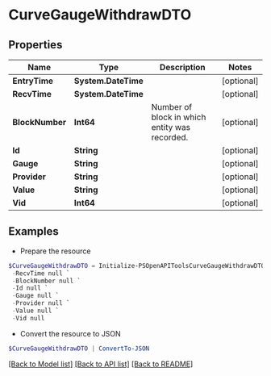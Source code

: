 # CurveGaugeWithdrawDTO
## Properties

Name | Type | Description | Notes
------------ | ------------- | ------------- | -------------
**EntryTime** | **System.DateTime** |  | [optional] 
**RecvTime** | **System.DateTime** |  | [optional] 
**BlockNumber** | **Int64** | Number of block in which entity was recorded. | [optional] 
**Id** | **String** |  | [optional] 
**Gauge** | **String** |  | [optional] 
**Provider** | **String** |  | [optional] 
**Value** | **String** |  | [optional] 
**Vid** | **Int64** |  | [optional] 

## Examples

- Prepare the resource
```powershell
$CurveGaugeWithdrawDTO = Initialize-PSOpenAPIToolsCurveGaugeWithdrawDTO  -EntryTime null `
 -RecvTime null `
 -BlockNumber null `
 -Id null `
 -Gauge null `
 -Provider null `
 -Value null `
 -Vid null
```

- Convert the resource to JSON
```powershell
$CurveGaugeWithdrawDTO | ConvertTo-JSON
```

[[Back to Model list]](../README.md#documentation-for-models) [[Back to API list]](../README.md#documentation-for-api-endpoints) [[Back to README]](../README.md)

